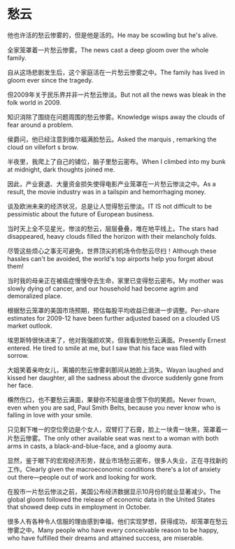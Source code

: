 # 愁云

<p><span class="chinese">他也许活的愁云惨雾的，但是他是活的。</span><span class="english">He may be scowling but he's alive.</span></p>

<p><span class="chinese">全家笼罩着一片愁云惨雾。</span><span class="english">The news cast a deep gloom over the whole family.</span></p>

<p><span class="chinese">自从这场悲剧发生后，这个家庭活在一片愁云惨雾之中。</span><span class="english">The family has lived in gloom ever since the tragedy.</span></p>

<p><span class="chinese">但2009年关于民乐界并非一片愁云惨淡。</span><span class="english">But not all the news was bleak in the folk world in 2009.</span></p>

<p><span class="chinese">知识消除了围绕在问题周围的愁云惨雾。</span><span class="english">Knowledge wisps away the clouds of fear around a problem.</span></p>

<p><span class="chinese">侯爵问，他已经注意到维尔福满脸愁云。</span><span class="english">Asked the marquis , remarking the cloud on villefort s brow.</span></p>

<p><span class="chinese">半夜里，我爬上了自己的铺位，脑子里愁云密布。</span><span class="english">When I climbed into my bunk at midnight, dark thoughts joined me.</span></p>

<p><span class="chinese">因此，产业衰退、大量资金损失使得电影产业笼罩在一片愁云惨淡之中。</span><span class="english">As a result, the movie industry was in a tailspin and hemorrhaging money.</span></p>

<p><span class="chinese">谈及欧洲未来的经济状况，总是让人觉得愁云惨淡。</span><span class="english">IT IS not difficult to be pessimistic about the future of European business.</span></p>

<p><span class="chinese">当时天上全不见星光，惨淡的愁云，层层叠叠，堆在地平线上。</span><span class="english">The stars had disappeared, heavy clouds filled the horizon with their melancholy folds.</span></p>

<p><span class="chinese">尽管这些烦心之事无可避免，世界顶尖的机场令你愁云尽扫！</span><span class="english">Although these hassles can't be avoided, the world's top airports help you forget about them!</span></p>

<p><span class="chinese">当时我的母亲正在被癌症慢慢夺去生命，家里已变得愁云密布。</span><span class="english">My mother was slowly dying of cancer, and our household had become agrim and demoralized place.</span></p>

<p><span class="chinese">根据愁云笼罩的美国市场预期，预估每股平均收益已做进一步调整。</span><span class="english">Per-share estimates for 2009-12 have been further adjusted based on a clouded US market outlook.</span></p>

<p><span class="chinese">埃恩斯特很快进来了，他对我强颜欢笑，但我看到他愁云满面。</span><span class="english">Presently Ernest entered. He tired to smile at me, but I saw that his face was filed with sorrow.</span></p>

<p><span class="chinese">大姐笑着亲吻女儿，离婚的愁云惨雾刹那间从她脸上消失。</span><span class="english">Wayan laughed and kissed her daughter, all the sadness about the divorce suddenly gone from her face.</span></p>

<p><span class="chinese">横然伤口，也不要愁云满面，果替你不知是谁会恨下你的笑颜。</span><span class="english">Never frown, even when you are sad, Paul Smith Belts, because you never know who is falling in love with your smile.</span></p>

<p><span class="chinese">只见剩下唯一的空位旁边是个女人，双臂打了石膏，脸上一块青一块黑，笼罩着一片愁云惨雾。</span><span class="english">The only other available seat was next to a woman with both arms in casts, a black-and-blue-face, and a gloomy aura.</span></p>

<p><span class="chinese">显然，鉴于眼下的宏观经济形势，就业市场愁云密布，很多人失业，正在寻找新的工作。</span><span class="english">Clearly given the macroeconomic conditions there's a lot of anxiety out there—people out of work and looking for work.</span></p>

<p><span class="chinese">在股市一片愁云惨淡之前，美国公布经济数据显示10月份的就业显著减少。</span><span class="english">The global gloom followed the release of economic data in the United States that showed deep cuts in employment in October.</span></p>

<p><span class="chinese">很多人有各种令人信服的理由感到幸福，他们实现梦想，获得成功，却笼罩在愁云惨雾之中。</span><span class="english">Many people who have every conceivable reason to be happy, who have fulfilled their dreams and attained success, are miserable.</span></p>

